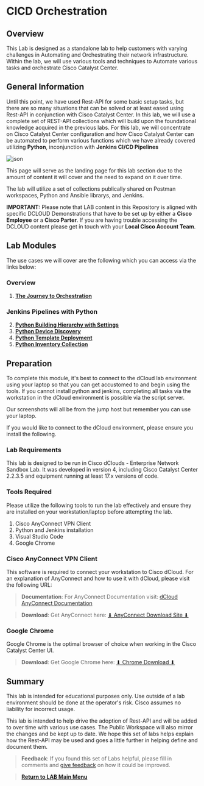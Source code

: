 # CICD Orchestration 

## Overview

This Lab is designed as a standalone lab to help customers with varying challenges in Automating and Orchestrating their network infrastructure. Within the lab, we will use various tools and techniques to Automate various tasks and orchestrate Cisco Catalyst Center.

## General Information

Until this point, we have used Rest-API for some basic setup tasks, but there are so many situations that can be solved or at least eased using Rest-API in conjunction with Cisco Catalyst Center. In this lab, we will use a complete set of REST-API collections which will build upon the foundational knowledge acquired in the previous labs. For this lab, we will concentrate on Cisco Catalyst Center configuration and how Cisco Catalyst Center can be automated to perform various functions which we have already covered utilizing **Python**, inconjunction with **Jenkins CI/CD Pipelines**

![json](./images/cicd-pipeline2.png?raw=true "Import JSON")

This page will serve as the landing page for this lab section due to the amount of content it will cover and the need to expand on it over time. 

The lab will utilize a set of collections publically shared on Postman workspaces, Python and Ansible librarys, and Jenkins.

**IMPORTANT:** Please note that LAB content in this Repository is aligned with specific DCLOUD Demonstrations that have to be set up by either a **Cisco Employee** or a **Cisco Parter**. If you are having trouble accessing the DCLOUD content please get in touch with your **Local Cisco Account Team**.

## Lab Modules

The use cases we will cover are the following which you can access via the links below:

### Overview

1. [**The Journey to Orchestration**](./cicd-0-orientation/01-intro.md)

### Jenkins Pipelines with Python

2. [**Python Building Hierarchy with Settings**](./cicd-1-hierarchy/01-intro.md)
3. [**Python Device Discovery**](./cicd-2-discovery/01-intro.md)
4. [**Python Template Deployment**](./cicd-3-templates/01-intro.md)
5. [**Python Inventory Collection**](./cicd-4-inventory/01-intro.md)

## Preparation

To complete this module, it's best to connect to the dCloud lab environment using your laptop so that you can get accustomed to and begin using the tools. If you cannot install python and jenkins, completing all tasks via the workstation in the dCloud environment is possible via the script server.

Our screenshots will all be from the jump host but remember you can use your laptop.

If you would like to connect to the dCloud environment, please ensure you install the following.

### Lab Requirements

This lab is designed to be run in Cisco dClouds - Enterprise Network Sandbox Lab. It was developed in version 4, including Cisco Catalyst Center 2.2.3.5 and equipment running at least 17.x versions of code.

### Tools Required

Please utilize the following tools to run the lab effectively and ensure they are installed on your workstation/laptop before attempting the lab.

1. Cisco AnyConnect VPN Client
2. Python and Jenkins installation
3. Visual Studio Code
4. Google Chrome

### Cisco AnyConnect VPN Client

This software is required to connect your workstation to Cisco dCloud. For an explanation of AnyConnect and how to use it with dCloud, please visit the following URL: 

> **Documentation**: For AnyConnect Documentation visit: <a href="https://dcloud-cms.cisco.com/help/android_anyconnect" target="_blank">dCloud AnyConnect Documentation</a>

> **Download**: Get AnyConnect here: <a href="https://dcloud-rtp-anyconnect.cisco.com" target="_blank">⬇︎ AnyConnect Download Site ⬇︎</a>

### Google Chrome

Google Chrome is the optimal browser of choice when working in the Cisco Catalyst Center UI. 

> **Download**: Get Google Chrome here: <a href="https://www.google.com/chrome/downloads/" target="_blank">⬇︎ Chrome Download ⬇︎</a>

## Summary

This lab is intended for educational purposes only. Use outside of a lab environment should be done at the operator's risk. Cisco assumes no liability for incorrect usage.

This lab is intended to help drive the adoption of Rest-API and will be added to over time with various use cases. The Public Workspace will also mirror the changes and be kept up to date. We hope this set of labs helps explain how the Rest-API may be used and goes a little further in helping define and document them.

> **Feedback**: If you found this set of Labs helpful, please fill in comments and [give feedback](https://app.smartsheet.com/b/form/f75ce15c2053435283a025b1872257fe) on how it could be improved.

> [**Return to LAB Main Menu**](../README.md)
